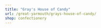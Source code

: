 ```yaml
---
title: "Gray's House of Candy"
url: /great-yarmouth/grays-house-of-candy/
shop: confectionery
---
```

